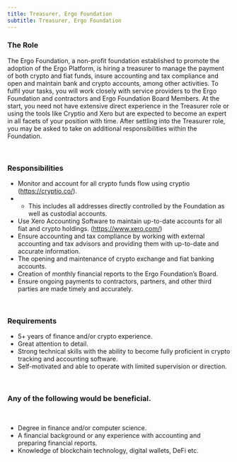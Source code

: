 ```yaml
---
title: Treasurer, Ergo Foundation
subtitle: Treasurer, Ergo Foundation
---
```

### The Role

The Ergo Foundation, a non-profit foundation established to promote the adoption of the Ergo Platform, is hiring a treasurer to manage the payment of both crypto and fiat funds, insure accounting and tax compliance and open and maintain bank and crypto accounts, among other activities. To fulfil your tasks, you will work closely with service providers to the Ergo Foundation and contractors and Ergo Foundation Board Members. At the start, you need not have extensive direct experience in the Treasurer role or using the tools like Cryptio and Xero but are expected to become an expert in all facets of your position with time. After settling into the Treasurer role, you may be asked to take on additional responsibilities within the Foundation.

 

### Responsibilities

* Monitor and account for all crypto funds flow using cryptio (<https://cryptio.co/>). 
* * This includes all addresses directly controlled by the Foundation as well as custodial accounts.
* Use Xero Accounting Software to maintain up-to-date accounts for all fiat and crypto holdings. (<https://www.xero.com/>)
* Ensure accounting and tax compliance by working with external accounting and tax advisors and providing them with up-to-date and accurate information.
* The opening and maintenance of crypto exchange and fiat banking accounts.
* Creation of monthly financial reports to the Ergo Foundation’s Board.
* Ensure ongoing payments to contractors, partners, and other third parties are made timely and accurately.

 

### Requirements

* 5+ years of finance and/or crypto experience.
* Great attention to detail.
* Strong technical skills with the ability to become fully proficient in crypto tracking and accounting software.
* Self-motivated and able to operate with limited supervision or direction.

 

### Any of the following would be beneficial.

 

* Degree in finance and/or computer science.
* A financial background or any experience with accounting and preparing financial reports.
* Knowledge of blockchain technology, digital wallets, DeFi etc.